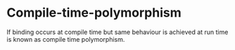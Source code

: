 # Compile-time-polymorphism
If binding occurs at compile time but same behaviour is achieved at run time is known as compile time polymorphism. 
